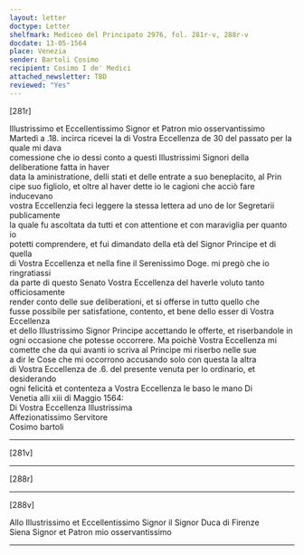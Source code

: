 ```yaml
---
layout: letter
doctype: Letter
shelfmark: Mediceo del Principato 2976, fol. 281r-v, 288r-v
docdate: 13-05-1564
place: Venezia
sender: Bartoli Cosimo
recipient: Cosimo I de' Medici
attached_newsletter: TBD
reviewed: "Yes"
---
```


[281r]  
  
  
Illustrissimo et Eccellentissimo Signor et Patron mio osservantissimo  
Martedì a .18. incirca ricevei la di Vostra Eccellenza de 30 del passato per la quale mi dava  
comessione che io dessi conto a questi Illustrissimi Signori della deliberatione fatta in haver  
data la aministratione, delli stati et delle entrate a suo beneplacito, al Prin  
cipe suo figliolo, et oltre al haver dette io le cagioni che acciò fare inducevano  
vostra Eccellenzia feci leggere la stessa lettera ad uno de lor Segretarii publicamente  
la quale fu ascoltata da tutti et con attentione et con maraviglia per quanto io  
potetti comprendere, et fui dimandato della età del Signor Principe et di quella  
di Vostra Eccellenza et nella fine il Serenissimo Doge. mi pregò che io ringratiassi  
da parte di questo Senato Vostra Eccellenza del haverle voluto tanto officiosamente  
render conto delle sue deliberationi, et si offerse in tutto quello che  
fusse possibile per satisfatione, contento, et bene dello esser di Vostra Eccellenza  
et dello Illustrissimo Signor Principe accettando le offerte, et riserbandole in  
ogni occasione che potesse occorrere. Ma poichè Vostra Eccellenza mi  
comette che da qui avanti io scriva al Principe mi riserbo nelle sue  
a dir le Cose che mi occorrono accusando solo con questa la altra  
di Vostra Eccellenza de .6. del presente venuta per lo ordinario, et desiderando  
ogni felicità et contenteza a Vostra Eccellenza le baso le mano Di  
Venetia alli xiii di Maggio 1564:  
Di Vostra Eccellenza Illustrissima  
Affezionatissimo Servitore  
Cosimo bartoli  
  
---  

[281v]  
  
  
  
---  

[288r]  
  
  
  
---  

[288v]  
  
  
Allo Illustrissimo et Eccellentissimo Signor il Signor Duca di Firenze  
Siena Signor et Patron mio osservantissimo  
  
---  

